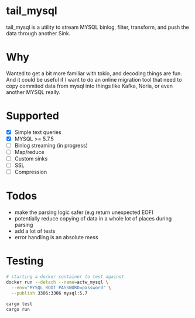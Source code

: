 # tail_mysql

tail_mysql is a utility to stream MYSQL binlog, filter, transform, and push the data through another Sink.

# Why

Wanted to get a bit more familiar with tokio, and decoding things are fun. And it could be useful if I want to do an online migration tool that need to copy commited data from mysql into things like Kafka, Noria, or even another MYSQL really.

# Supported

- [x] Simple text queries
- [x] MYSQL >= 5.7.5
- [ ] Binlog streaming (in progress)
- [ ] Map/reduce
- [ ] Custom sinks
- [ ] SSL
- [ ] Compression

# Todos

- make the parsing logic safer (e.g return unexpected EOF)
- potentially reduce copying of data in a whole lot of places during parsing
- add a lot of tests
- error handling is an absolute mess

# Testing

```sh
# starting a docker container to test against
docker run --detach --name=actw_mysql \
  --env="MYSQL_ROOT_PASSWORD=password" \
  --publish 3306:3306 mysql:5.7

cargo test
cargo run
```

